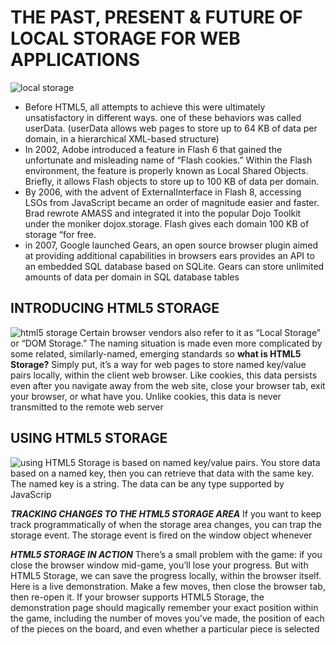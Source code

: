 # THE PAST, PRESENT & FUTURE OF LOCAL STORAGE FOR WEB APPLICATIONS 
![local storage](https://upload.wikimedia.org/wikipedia/commons/thumb/f/f6/WebApp_Client_Server_classical.png/220px-WebApp_Client_Server_classical.png)

- Before HTML5, all attempts to achieve this were ultimately unsatisfactory in different ways.
one of these behaviors was called userData. (userData allows web pages to store up to 64 KB of data per domain, in a hierarchical XML-based structure)
- In 2002, Adobe introduced a feature in Flash 6 that gained the unfortunate and misleading name of “Flash cookies.” Within the Flash environment, the feature is properly known as Local Shared Objects. Briefly, it allows Flash objects to store up to 100 KB of data per domain.
- By 2006, with the advent of ExternalInterface in Flash 8, accessing LSOs from JavaScript became an order of magnitude easier and faster. Brad rewrote AMASS and integrated it into the popular Dojo Toolkit under the moniker dojox.storage. Flash gives each domain 100 KB of storage “for free.
- in 2007, Google launched Gears, an open source browser plugin aimed at providing additional capabilities in browsers ears provides an API to an embedded SQL database based on SQLite. Gears can store unlimited amounts of data per domain in SQL database tables

## INTRODUCING HTML5 STORAGE
![html5 storage](https://scriptverse.academy/img/tutorials/html5-webstorage.png)
Certain browser vendors also refer to it as “Local Storage” or “DOM Storage.” The naming situation is made even more complicated by some related, similarly-named, emerging standards
so **what is HTML5 Storage?** Simply put, it’s a way for web pages to store named key/value pairs locally, within the client web browser. Like cookies, this data persists even after you navigate away from the web site, close your browser tab, exit your browser, or what have you. Unlike cookies, this data is never transmitted to the remote web server
## USING HTML5 STORAGE
![using](https://techglimpse.com/wp-content/uploads/2013/05/Pass-LocalStorage-data-to-PHP-using-jQuery.jpeg)
HTML5 Storage is based on named key/value pairs. You store data based on a named key, then you can retrieve that data with the same key. The named key is a string. The data can be any type supported by JavaScrip

***TRACKING CHANGES TO THE HTML5 STORAGE AREA***
If you want to keep track programmatically of when the storage area changes, you can trap the storage event. The storage event is fired on the window object whenever

***HTML5 STORAGE IN ACTION***
There’s a small problem with the game: if you close the browser window mid-game, you’ll lose your progress. But with HTML5 Storage, we can save the progress locally, within the browser itself. Here is a live demonstration. Make a few moves, then close the browser tab, then re-open it. If your browser supports HTML5 Storage, the demonstration page should magically remember your exact position within the game, including the number of moves you’ve made, the position of each of the pieces on the board, and even whether a particular piece is selected



